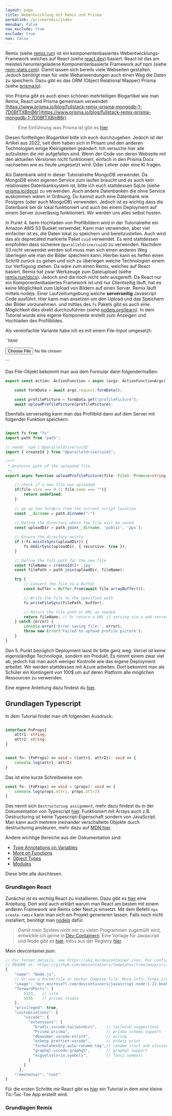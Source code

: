 ```yaml
---
layout: page
title: Webentwicklung mit Remix und Prisma
permalink: /prismaremix/index
menubar: false
nav_exclude: true
exclude: true
nav: false
---
```


Remix (siehe [remix.run](https://remix.run/)) ist ein komponentenbasiertes Webentwicklungs-Framework welches auf React (siehe [react.dev](https://react.dev/)) basiert. React ist das am meisten heruntergeladene Komponentenbasierte Framework auf npm (siehe [npm-stats.com](https://npm-stat.com/charts.html?package=react&package=angular&package=vue&from=2023-01-01&to=2024-06-30)). Damit lassen sich bereits viele Webseiten gestalten. Jedoch benötigt man für viele Webanwendungen auch einen Weg die Daten zu speichern. Dazu gibt es das ORM (Object Relational Mapper) Prisma (siehe [prisma.io](https://www.prisma.io/)). 

Von Prisma gibt es auch einen schönen mehrteiligen Blogartikel wie man Remix, React und Prisma gemeinsam verwendet: [https://www.prisma.io/blog/fullstack-remix-prisma-mongodb-1-7D0BfTXBmB6r](https://www.prisma.io/blog/fullstack-remix-prisma-mongodb-1-7D0BfTXBmB6r)

> Eine Einführung was Prisma ist gibt es [hier](https://www.prisma.io/docs/orm/overview/introduction/what-is-prisma)

Diesen fünfteiligen Blogartikel bitte ich euch durchzugehen. Jedoch ist der Artikel aus 2022, seit dem haben sich in Prisam und den anderen Technologien einige Kleinigkeiten geändert. Ich versuche hier alle aufzulisten die mir aufgefallen sind. Wenn der Code von deren Webseite mit den aktuellen Versionen nicht funktioniert, einfach in den Prisma Docs nachsehen wie es heute umgesetzt wird. Oder Lehrer oder eine KI fragen. 

Als Datenbank wird in dieser Tutorialreihe MongoDB verwendet. Da MongoDB einen eigenen Service zum laufen braucht und es auch kein relationales Datenbanksystem ist, bitte ich euch stattdessen SqLte (siehe [prisma.io/docs](https://www.prisma.io/docs/getting-started/quickstart)) zu verwenden. Auch andere Datenbanken die ohne Service auskommen wären in Ordnung. Du kannst auch eine Datenbank wie Postgres (oder auch MongoDB) verwenden. Jedoch ist es wichtig dass die Datenbank bei dir lokal funktioniert und auch bei einem Deployment auf einem Server zuverlässig funktioniert. Wir werden uns alles selbst hosten. 

In Punkt 4. beim Hochladen von Profilbildern wird in der Tutorialreihe ein Amazon AWS S3 Bucket verwendet. Kann man verwenden, aber viel einfacher ist es, die Daten lokal zu speichern und bereitzustellen. Auch wird das als deprecated markierte Paket `cuid` verwendet. Es wird stattdessen empfohlen dass sicherere `@paralleldrive/cuid2` zu verwenden. Nachdem S3 nicht verwendet werden soll muss man sich einen anderen Weg überlegen wie man die Bilder speichern kann. Hierbei kann es helfen einen Schritt zurück zu gehen und sich zu überlegen welche Technologien einem zur Verfügung stehen. Da wäre zum einen Remix, welches auf React basiert. Remix hat zwar Werkzeuge zum Dateiupload (siehe [remix.run/docs](https://remix.run/docs/en/main/guides/file-uploads)). Jedoch sind die noch nicht sehr ausgereift. Da React nur ein Komponentenbasiertes Framework ist und nur Clientseitig läuft, hat es keine Möglichkeit zum Upload von Bildern auf einen Server. Remix läuft mittels nodejs. Einer Laufzeitumgebung welche **serverseitig** Javascript Code ausführt. Hier kann man ansetzen um den Upload und das Speichern der Bilder vorzunehmen. und mittles des `fs` Pakets gibt es auch eine Möglichkeit dies direkt durchzuführen (siehe [nodejs.org/learn](https://nodejs.org/en/learn/manipulating-files/writing-files-with-nodejs)). In dem Tutorial wurde eine eigene Komponente erstellt zum Anzeigen und Hochladen des Profilbildes. 

Als vereinfachte Variante habe ich es mit einem File-Input umgesetzt:

``html
<form method="POST" encType="multipart/form-data">
	<!-- firstName, lastName.... -->
	<input type="file" name="profilePicture" />
	<!-- submit -->
</form>
```

Das File-Objekt bekommt man aus dem Formular dann folgendermaßen:

```typescript
export const action: ActionFunction = async (args: ActionFunctionArgs) => {

    const formData = await args.request.formData();

    const profilePicture = formData.get("profilePicture"); 
	await uploadProfilePicture(profilePicture);
```

Ebenfalls serverseitig kann man das Profilbild dann auf dem Server mit folgender Funktion speichern:

```typescript

import fs from "fs"
import path from 'path';

// needs `npm i @paralleldrive/cuid2`
import { createId } from "@paralleldrive/cuid2";

/***
 * @returns path of the uploaded file
 */
export async function uploadProfilePicture(file: File): Promise<string | undefined> {

	// check if a new file was uploaded
    if(file.size === 0 || file.name === ""){
        return undefined;
    }
    
    // go up two folders from the current script location
    const __dirname = path.dirname("~")
    
    // Define the directory where the file will be saved
    const uploadDir = path.join(__dirname, 'public', 'pps');

    // Ensure the directory exists
    if (!fs.existsSync(uploadDir)) {
        fs.mkdirSync(uploadDir, { recursive: true });
    }

    // Define the full path for the new file
    const fileName = createId()+'.jpg'
    const filePath = path.join(uploadDir, fileName);

    try {
        // Convert the file to a Buffer
        const buffer = Buffer.from(await file.arrayBuffer());

        // Write the file to the specified path
        fs.writeFileSync(filePath, buffer);

        // Return the file path or URL as needed
        return fileName; // Or return a URL if serving via a web server
    } catch (error) {
        console.error('Error saving file:', error);
        throw new Error('Failed to upload profile picture');
    }
}
```

Den 5. Punkt bezüglich Deployment lasst ihr bitte ganz weg. Vercel ist keine eigenständige Technologie, sondern ein Produkt. Es nimmt einem zwar viel ab, jedoch hat man auch weniger Kontrolle wie das eigene Deployment arbeitet. Wir werden stattdessen mit Azure arbeiten. Dort bekommt man als Schüler ein Kontingent von 100$ um auf deren Platform alle möglichen Ressourcen zu verwenden. 

Eine eigene Anleitung dazu findest du [hier]().

## Grundlagen Typescript 

In dem Tutorial findet man oft folgenden Ausdruck:

```ts

interface FnProps{
    attr1: string;
    attr2: string;
}


const fn: (FnProps) => void = ({attr1, attr2}): void => {
    console.log(attr1, attr2)
}
```

Das ist eine kurze Schreibweise von:

```ts
const fn: (FnProps) => void = (props): void => {
    console.log(props.attr1, props.attr2)
}
```

Das nennt sich `Destructuring assignment`, mehr dazu findest du in der Dokumentation von Typescript [hier](https://www.typescriptlang.org/docs/handbook/variable-declarations.html#destructuring). Funktioniert mit Arrays auch z.B. Destructuring ist keine Typescript-Eigenschaft sondern von JavaScript. Man kann auch mehrere ineinander verschaltelte Objekte durch destructuring ansteuren, mehr dazu auf [MDN hier](https://developer.mozilla.org/en-US/docs/Web/JavaScript/Reference/Operators/Destructuring_assignment#:~:text=Nested%20objects%20can%20also%20be%20unpacked).

Andere wichtige Bereiche aus der Dokumentation sind:
- [Type Annotations on Variables](https://www.typescriptlang.org/docs/handbook/2/everyday-types.html#type-annotations-on-variables)
- [More on Functions](https://www.typescriptlang.org/docs/handbook/2/functions.html)
- [Object Types](https://www.typescriptlang.org/docs/handbook/2/objects.html)
- [Modules](https://www.typescriptlang.org/docs/handbook/2/modules.html)

Diese bitte alle durchlesen. 

### Grundlagen React

Zunächst ist es wichtig React zu installieren. Dazu gibt es [hier](https://react.dev/learn/start-a-new-react-project) eine Anleitung. Dort wird auch erklärt warum man React am besten mit einem anderen Framework wie Remix oder Next.js einsetzt. Mit dem Befehl `npx create-remix` kann man sich ein Projekt generieren lassen. Falls noch nicht installiert, benötigt man [nodejs](https://nodejs.org/en) dafür. 

> Damit mein System nicht mir zu vielen Programmen zugemüllt wird, entwickle ich gerne in [Dev-Containern](https://containers.dev/). Eine Vorlage für Javascript und Node gibt es [hier](https://github.com/devcontainers/templates/tree/main/src/javascript-node), Infos aus der Registry [hier](https://mcr.microsoft.com/en-us/product/devcontainers/javascript-node/about). 

Mein devcontainer.json:

```js
// For format details, see https://aka.ms/devcontainer.json. For config options, see the
// README at: https://github.com/devcontainers/templates/tree/main/src/javascript-node
{
	"name": "Node.js",
	// Or use a Dockerfile or Docker Compose file. More info: https://containers.dev/guide/dockerfile
	"image": "mcr.microsoft.com/devcontainers/javascript-node:1-22-bookworm",
	"forwardPorts": [
		5173, 	// vite
		5555 	// prisma studio
	],
	"privileged": true,
	"customizations": {
		"vscode": {
		  "extensions": [
			"bradlc.vscode-tailwindcss", 	// tailwind suggestions
			"Prisma.prisma", 				// prisma schema support
			"dbaeumer.vscode-eslint", 		// esling
			"esbenp.prettier-vscode", 		// preety print
			"formulahendry.auto-rename-tag",// rename start and closing tag at the same time
			"graphql.vscode-graphql", 		// graphql support
			"miguelsolorio.symbols", 		// fancy symbols
		  ]
		}
	  },
	"remoteUser": "root"
}

```

Für die ersten Schritte mir React gibt es [hier](https://react.dev/learn/tutorial-tic-tac-toe) ein Tutorial in dem eine kleine Tic-Tac-Toe App erstellt wird. 

### Grundlagen Remix

